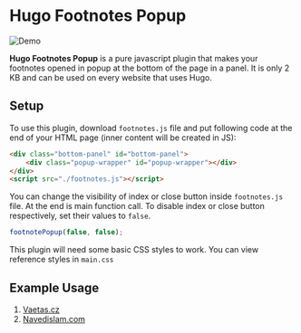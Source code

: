 # Hugo Footnotes Popup

![Demo](demo.gif)

**Hugo Footnotes Popup** is a pure javascript plugin that makes your footnotes opened in popup at the bottom of the page in a panel. It is only 2 KB and can be used on every website that uses Hugo.

## Setup

To use this plugin, download `footnotes.js` file and put following code at the end of your HTML page (inner content will be created in JS):

```html
<div class="bottom-panel" id="bottom-panel">
    <div class="popup-wrapper" id="popup-wrapper"></div> 
</div> 
<script src="./footnotes.js"></script>
```

You can change the visibility of index or close button inside `footnotes.js` file. At the end is main function call. To disable index or close button respectively, set their values to `false`. 

```javascript
footnotePopup(false, false);
```

This plugin will need some basic CSS styles to work. You can view reference styles in `main.css`

## Example Usage

1. [Vaetas.cz](https://www.vaetas.cz/posts/hugo-footnotes-popup/)
2. [Navedislam.com](https://navedislam.com/posts/quotes/)
